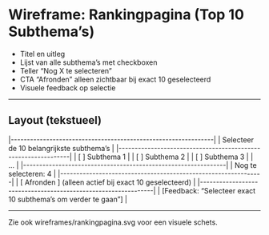 # Wireframe: Rankingpagina (Top 10 Subthema’s)

- Titel en uitleg
- Lijst van alle subthema’s met checkboxen
- Teller “Nog X te selecteren”
- CTA “Afronden” alleen zichtbaar bij exact 10 geselecteerd
- Visuele feedback op selectie

---

## Layout (tekstueel)

|---------------------------------------------------------------|
|           Selecteer de 10 belangrijkste subthema’s            |
|---------------------------------------------------------------|
| [ ] Subthema 1                                               |
| [ ] Subthema 2                                               |
| [ ] Subthema 3                                               |
| ...                                                          |
|---------------------------------------------------------------|
| Nog te selecteren: 4                                         |
|---------------------------------------------------------------|
| [ Afronden ] (alleen actief bij exact 10 geselecteerd)        |
|---------------------------------------------------------------|
| [Feedback: “Selecteer exact 10 subthema’s om verder te gaan”] |

---

Zie ook wireframes/rankingpagina.svg voor een visuele schets.
